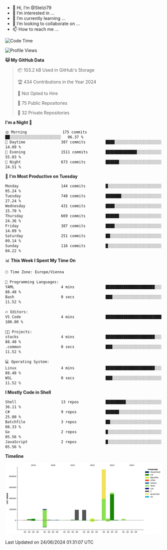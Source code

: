 - 👋 Hi, I’m @Stelzi79
- 👀 I’m interested in ...
- 🌱 I’m currently learning ...
- 💞️ I’m looking to collaborate on ...
- 📫 How to reach me ...

<!--START_SECTION:waka-->
![Code Time](http://img.shields.io/badge/Code%20Time-1%2C002%20hrs%2050%20mins-blue)

![Profile Views](http://img.shields.io/badge/Profile%20Views-0-blue)

**🐱 My GitHub Data** 

> 📦 103.2 kB Used in GitHub's Storage 
 > 
> 🏆 434 Contributions in the Year 2024
 > 
> 🚫 Not Opted to Hire
 > 
> 📜 75 Public Repositories 
 > 
> 🔑 32 Private Repositories 
 > 
**I'm a Night 🦉** 

```text
🌞 Morning                175 commits         ██░░░░░░░░░░░░░░░░░░░░░░░   06.37 % 
🌆 Daytime                387 commits         ████░░░░░░░░░░░░░░░░░░░░░   14.09 % 
🌃 Evening                1511 commits        ██████████████░░░░░░░░░░░   55.03 % 
🌙 Night                  673 commits         ██████░░░░░░░░░░░░░░░░░░░   24.51 % 
```
📅 **I'm Most Productive on Tuesday** 

```text
Monday                   144 commits         █░░░░░░░░░░░░░░░░░░░░░░░░   05.24 % 
Tuesday                  748 commits         ███████░░░░░░░░░░░░░░░░░░   27.24 % 
Wednesday                431 commits         ████░░░░░░░░░░░░░░░░░░░░░   15.70 % 
Thursday                 669 commits         ██████░░░░░░░░░░░░░░░░░░░   24.36 % 
Friday                   387 commits         ████░░░░░░░░░░░░░░░░░░░░░   14.09 % 
Saturday                 251 commits         ██░░░░░░░░░░░░░░░░░░░░░░░   09.14 % 
Sunday                   116 commits         █░░░░░░░░░░░░░░░░░░░░░░░░   04.22 % 
```


📊 **This Week I Spent My Time On** 

```text
🕑︎ Time Zone: Europe/Vienna

💬 Programming Languages: 
YAML                     4 mins              ██████████████████████░░░   88.48 % 
Bash                     0 secs              ███░░░░░░░░░░░░░░░░░░░░░░   11.52 % 

🔥 Editors: 
VS Code                  4 mins              █████████████████████████   100.00 % 

🐱‍💻 Projects: 
stacks                   4 mins              ██████████████████████░░░   88.48 % 
.common                  0 secs              ███░░░░░░░░░░░░░░░░░░░░░░   11.52 % 

💻 Operating System: 
Linux                    4 mins              ██████████████████████░░░   88.48 % 
WSL                      0 secs              ███░░░░░░░░░░░░░░░░░░░░░░   11.52 % 
```

**I Mostly Code in Shell** 

```text
Shell                    13 repos            █████████░░░░░░░░░░░░░░░░   36.11 % 
C#                       9 repos             ██████░░░░░░░░░░░░░░░░░░░   25.00 % 
Batchfile                3 repos             ██░░░░░░░░░░░░░░░░░░░░░░░   08.33 % 
Go                       2 repos             █░░░░░░░░░░░░░░░░░░░░░░░░   05.56 % 
JavaScript               2 repos             █░░░░░░░░░░░░░░░░░░░░░░░░   05.56 % 
```



**Timeline**

![Lines of Code chart](https://raw.githubusercontent.com/Stelzi79/Stelzi79/main/assets/bar_graph.png)


 Last Updated on 24/06/2024 01:31:07 UTC
<!--END_SECTION:waka-->

<!---
Stelzi79/Stelzi79 is a ✨ special ✨ repository because its `README.md` (this file) appears on your GitHub profile.
You can click the Preview link to take a look at your changes.
--->
